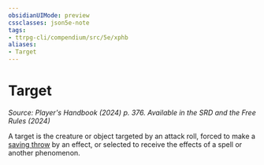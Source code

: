 ```yaml
---
obsidianUIMode: preview
cssclasses: json5e-note
tags:
- ttrpg-cli/compendium/src/5e/xphb
aliases:
- Target
---
```

# Target
*Source: Player's Handbook (2024) p. 376. Available in the <span title='Systems Reference Document (5.2)'>SRD</span> and the Free Rules (2024)* 

A target is the creature or object targeted by an attack roll, forced to make a [saving throw](/3-Mechanics/CLI/variant-rules/saving-throw-xphb.md) by an effect, or selected to receive the effects of a spell or another phenomenon.